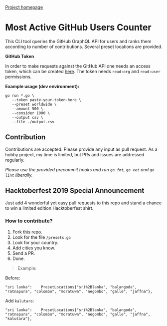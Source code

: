 [Project homepage](https://commits.top/)

# Most Active GitHub Users Counter

This CLI tool queries the GitHub GraphQL API for users and ranks them according to number of contributions. Several preset locations are provided.

**GitHub Token**

In order to make requests against the GitHub API one needs an access token, which can be created [here](https://github.com/settings/tokens). The token needs `read:org` and `read:user` permissions.

**Example usage (dev environment):**

```
go run *.go \
   --token paste-your-token-here \
   --preset worldwide \
   --amount 500 \
   --consider 1000 \
   --output csv \
   --file ./output.csv
```

## Contribution

Contributions are accepted. Please provide any input as pull request. As a hobby project, my time is limited, but PRs and issues are addressed regularly.

_Please use the provided precommit hooks and run `go fmt`, `go vet` and `go lint` liberally._

## Hacktoberfest 2019 Special Announcement

Just add 4 wonderful yet easy pull requests to this repo and stand a chance to win a limited edition Hacktoberfest shirt.

### How to contribute?

1. Fork this repo.
2. Look for the file `/presets.go`
3. Look for your country.
4. Add cities you know.
5. Send a PR.
6. Done.

> Example:

Before:

    "sri lanka":    PresetLocations{"sri%2Blanka", "balangoda", "ratnapura", "colombo", "moratuwa", "negombo", "galle", "jaffna"},

Add `kalutara`:

    "sri lanka":    PresetLocations{"sri%2Blanka", "balangoda", "ratnapura", "colombo", "moratuwa", "negombo", "galle", "jaffna", "kalutara"},

